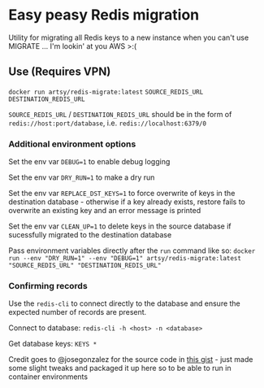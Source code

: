 # Easy peasy Redis migration

Utility for migrating all Redis keys to a new instance when you can't use MIGRATE ... I'm lookin' at you AWS >:(

## Use (Requires VPN)
`docker run artsy/redis-migrate:latest` `SOURCE_REDIS_URL` `DESTINATION_REDIS_URL`

`SOURCE_REDIS_URL` / `DESTINATION_REDIS_URL` should be in the form of `redis://host:port/database`, i.e. `redis://localhost:6379/0`

### Additional environment options

Set the env var `DEBUG=1` to enable debug logging

Set the env var `DRY_RUN=1` to make a dry run

Set the env var `REPLACE_DST_KEYS=1` to force overwrite of keys in the destination database - otherwise if a key already exists, restore fails to overwrite an existing key and an error message is printed

Set the env var `CLEAN_UP=1` to delete keys in the source database if sucessfully migrated to the destination database

Pass environment variables directly after the `run` command like so:
`docker run --env "DRY_RUN=1" --env "DEBUG=1" artsy/redis-migrate:latest "SOURCE_REDIS_URL" "DESTINATION_REDIS_URL"`

### Confirming records
Use the `redis-cli` to connect directly to the database and ensure the expected number of records are present. 

Connect to database:
`redis-cli -h <host> -n <database>`

Get database keys:
`KEYS *`

Credit goes to @josegonzalez for the source code in [this gist](https://gist.github.com/josegonzalez/6049a72cb163337a18102743061dfcac) - just made some slight tweaks and packaged it up here so to be able to run in container environments
